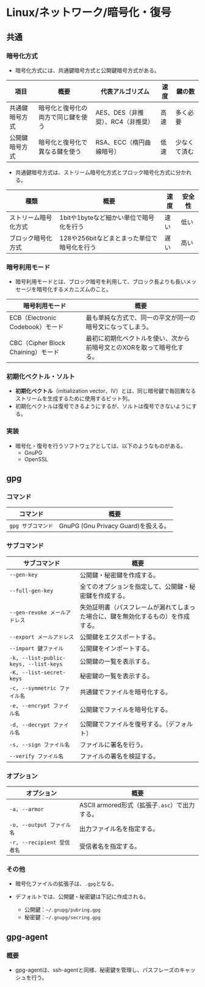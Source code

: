 # Linux/ネットワーク/暗号化・復号

## 共通

### 暗号化方式

- 暗号化方式には、共通鍵暗号方式と公開鍵暗号方式がある。

| 項目           | 概要                               | 代表アルゴリズム                  | 速度 | 鍵の数       |
| -------------- | ---------------------------------- | --------------------------------- | ---- | ------------ |
| 共通鍵暗号方式 | 暗号化と復号化の両方で同じ鍵を使う | AES、DES（非推奨）、RC4（非推奨） | 高速 | 多く必要     |
| 公開鍵暗号方式 | 暗号化と復号化で異なる鍵を使う     | RSA、ECC（楕円曲線暗号）          | 低速 | 少なくて済む |

- 共通鍵暗号方式は、ストリーム暗号化方式とブロック暗号化方式に分かれる。

| 種類                 | 概要                                        | 速度 | 安全性 |
| -------------------- | ------------------------------------------- | ---- | ------ |
| ストリーム暗号化方式 | 1bitや1byteなど細かい単位で暗号化を行う     | 速い | 低い   |
| ブロック暗号化方式   | 128や256bitなどまとまった単位で暗号化を行う | 遅い | 高い   |

### 暗号利用モード

- 暗号利用モードとは、ブロック暗号を利用して、ブロック長よりも長いメッセージを暗号化するメカニズムのこと。

| 暗号利用モード                     | 概要                                                         |
| ---------------------------------- | ------------------------------------------------------------ |
| ECB（Electronic Codebook）モード   | 最も単純な方式で、同一の平文が同一の暗号文になってしまう。   |
| CBC（Cipher Block Chaining）モード | 最初に初期化ベクトルを使い、次から前暗号文とのXORを取って暗号化する。 |

### 初期化ベクトル・ソルト

- **初期化ベクトル**（initialization vector、IV）とは、同じ暗号鍵で毎回異なるストリームを生成するために使用するビット列。
- 初期化ベクトルは復号できるようにするが、ソルトは復号できないようにする。

### 実装

- 暗号化・復号を行うソフトウェアとしては、以下のようなものがある。
  - GnuPG
  - OpenSSL

## gpg

### コマンド

|コマンド|概要|
|---|---|
|`gpg サブコマンド`|GnuPG (Gnu Privacy Guard)を扱える。|

### サブコマンド

|サブコマンド|概要|
|---|---|
|`--gen-key`|公開鍵・秘密鍵を作成する。|
|`--full-gen-key`|全てのオプションを指定して、公開鍵・秘密鍵を作成する。|
|`--gen-revoke メールアドレス`|失効証明書（パスフレームが漏れてしまった場合に、鍵を無効化するもの）を作成する。|
|`--export メールアドレス`|公開鍵をエクスポートする。|
|`--import 鍵ファイル`|公開鍵をインポートする。|
|`-k, --list-public-keys, --list-keys`|公開鍵の一覧を表示する。|
|`-K, --list-secret-keys`|秘密鍵の一覧を表示する。|
|`-c, --symmetric ファイル名`|共通鍵でファイルを暗号化する。|
|`-e, --encrypt ファイル名`|公開鍵でファイルを暗号化する。|
|`-d, --decrypt ファイル名`|公開鍵でファイルを復号する。（デフォルト）|
|`-s, --sign ファイル名`|ファイルに署名を行う。|
|`--verify ファイル名`|ファイルの署名を検証する。|

### オプション

| オプション                 | 概要                                          |
| -------------------------- | --------------------------------------------- |
| `-a, --armor`              | ASCII armored形式（拡張子`.asc`）で出力する。 |
| `-o, --output ファイル名`  | 出力ファイル名を指定する。                    |
| `-r, --recipient 受信者名` | 受信者名を指定する。                          |

### その他

- 暗号化ファイルの拡張子は、`.gpg`となる。
- デフォルトでは、公開鍵・秘密鍵は下記に作成される。

  - 公開鍵：`~/.gnupg/pubring.gpg`
  - 秘密鍵：`~/.gnupg/secring.gpg`

## gpg-agent

### 概要

- gpg-agentは、ssh-agentと同様、秘密鍵を管理し、パスフレーズのキャッシュを行う。
